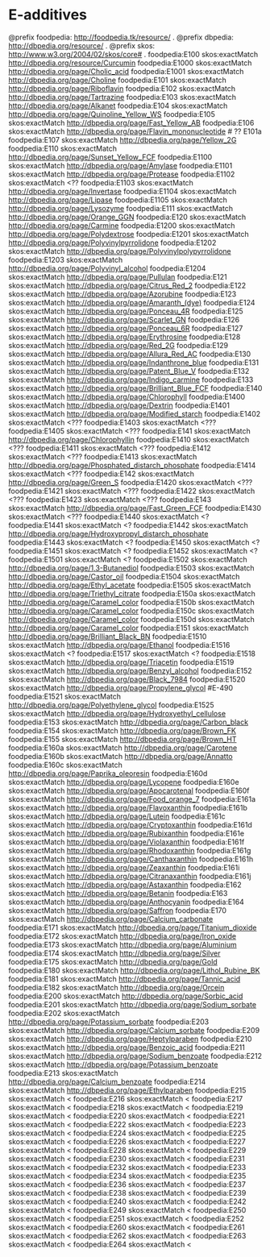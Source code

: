 # E-additives
@prefix foodpedia: <http://foodpedia.tk/resource/> .
@prefix dbpedia: <http://dbpedia.org/resource/> .
@prefix skos: <http://www.w3.org/2004/02/skos/core#> .
foodpedia:E100 skos:exactMatch <http://dbpedia.org/resource/Curcumin>
foodpedia:E1000 skos:exactMatch <http://dbpedia.org/page/Cholic_acid>
foodpedia:E1001 skos:exactMatch <http://dbpedia.org/page/Choline>
foodpedia:E101 skos:exactMatch <http://dbpedia.org/page/Riboflavin>
foodpedia:E102 skos:exactMatch <http://dbpedia.org/page/Tartrazine>
foodpedia:E103 skos:exactMatch <http://dbpedia.org/page/Alkanet>
foodpedia:E104 skos:exactMatch <http://dbpedia.org/page/Quinoline_Yellow_WS>
foodpedia:E105 skos:exactMatch <http://dbpedia.org/page/Fast_Yellow_AB>
foodpedia:E106 skos:exactMatch <http://dbpedia.org/page/Flavin_mononucleotide> # ?? E101a 
foodpedia:E107 skos:exactMatch <http://dbpedia.org/page/Yellow_2G>
foodpedia:E110 skos:exactMatch <http://dbpedia.org/page/Sunset_Yellow_FCF>
foodpedia:E1100 skos:exactMatch <http://dbpedia.org/page/Amylase>
foodpedia:E1101 skos:exactMatch <http://dbpedia.org/page/Protease>
foodpedia:E1102 skos:exactMatch <??
foodpedia:E1103 skos:exactMatch <http://dbpedia.org/page/Invertase>
foodpedia:E1104 skos:exactMatch <http://dbpedia.org/page/Lipase>
foodpedia:E1105 skos:exactMatch <http://dbpedia.org/page/Lysozyme>
foodpedia:E111 skos:exactMatch <http://dbpedia.org/page/Orange_GGN>
foodpedia:E120 skos:exactMatch <http://dbpedia.org/page/Carmine>
foodpedia:E1200 skos:exactMatch <http://dbpedia.org/page/Polydextrose>
foodpedia:E1201 skos:exactMatch <http://dbpedia.org/page/Polyvinylpyrrolidone>
foodpedia:E1202 skos:exactMatch <http://dbpedia.org/page/Polyvinylpolypyrrolidone>
foodpedia:E1203 skos:exactMatch <http://dbpedia.org/page/Polyvinyl_alcohol>
foodpedia:E1204 skos:exactMatch <http://dbpedia.org/page/Pullulan>
foodpedia:E121 skos:exactMatch <http://dbpedia.org/page/Citrus_Red_2>
foodpedia:E122 skos:exactMatch <http://dbpedia.org/page/Azorubine>
foodpedia:E123 skos:exactMatch <http://dbpedia.org/page/Amaranth_(dye)>
foodpedia:E124 skos:exactMatch <http://dbpedia.org/page/Ponceau_4R>
foodpedia:E125 skos:exactMatch <http://dbpedia.org/page/Scarlet_GN>
foodpedia:E126 skos:exactMatch <http://dbpedia.org/page/Ponceau_6R>
foodpedia:E127 skos:exactMatch <http://dbpedia.org/page/Erythrosine>
foodpedia:E128 skos:exactMatch <http://dbpedia.org/page/Red_2G>
foodpedia:E129 skos:exactMatch <http://dbpedia.org/page/Allura_Red_AC>
foodpedia:E130 skos:exactMatch <http://dbpedia.org/page/Indanthrone_blue>
foodpedia:E131 skos:exactMatch <http://dbpedia.org/page/Patent_Blue_V>
foodpedia:E132 skos:exactMatch <http://dbpedia.org/page/Indigo_carmine>
foodpedia:E133 skos:exactMatch <http://dbpedia.org/page/Brilliant_Blue_FCF>
foodpedia:E140 skos:exactMatch <http://dbpedia.org/page/Chlorophyll>
foodpedia:E1400 skos:exactMatch <http://dbpedia.org/page/Dextrin>
foodpedia:E1401 skos:exactMatch <http://dbpedia.org/page/Modified_starch>
foodpedia:E1402 skos:exactMatch <???
foodpedia:E1403 skos:exactMatch <???
foodpedia:E1405 skos:exactMatch <???
foodpedia:E141 skos:exactMatch <http://dbpedia.org/page/Chlorophyllin>
foodpedia:E1410 skos:exactMatch <???
foodpedia:E1411 skos:exactMatch <???
foodpedia:E1412 skos:exactMatch <???
foodpedia:E1413 skos:exactMatch <http://dbpedia.org/page/Phosphated_distarch_phosphate>
foodpedia:E1414 skos:exactMatch <???
foodpedia:E142 skos:exactMatch <http://dbpedia.org/page/Green_S>
foodpedia:E1420 skos:exactMatch <???
foodpedia:E1421 skos:exactMatch <???
foodpedia:E1422 skos:exactMatch <???
foodpedia:E1423 skos:exactMatch <???
foodpedia:E143 skos:exactMatch <http://dbpedia.org/page/Fast_Green_FCF>
foodpedia:E1430 skos:exactMatch <???
foodpedia:E1440 skos:exactMatch <?
foodpedia:E1441 skos:exactMatch <?
foodpedia:E1442 skos:exactMatch <http://dbpedia.org/page/Hydroxypropyl_distarch_phosphate>
foodpedia:E1443 skos:exactMatch <?
foodpedia:E1450 skos:exactMatch <?
foodpedia:E1451 skos:exactMatch <?
foodpedia:E1452 skos:exactMatch <?
foodpedia:E1501 skos:exactMatch <?
foodpedia:E1502 skos:exactMatch <http://dbpedia.org/page/1,3-Butanediol>
foodpedia:E1503 skos:exactMatch <http://dbpedia.org/page/Castor_oil>
foodpedia:E1504 skos:exactMatch <http://dbpedia.org/page/Ethyl_acetate>
foodpedia:E1505 skos:exactMatch <http://dbpedia.org/page/Triethyl_citrate>
foodpedia:E150a skos:exactMatch <http://dbpedia.org/page/Caramel_color>
foodpedia:E150b skos:exactMatch <http://dbpedia.org/page/Caramel_color>
foodpedia:E150c skos:exactMatch <http://dbpedia.org/page/Caramel_color>
foodpedia:E150d skos:exactMatch <http://dbpedia.org/page/Caramel_color>
foodpedia:E151 skos:exactMatch <http://dbpedia.org/page/Brilliant_Black_BN>
foodpedia:E1510 skos:exactMatch <http://dbpedia.org/page/Ethanol>
foodpedia:E1516 skos:exactMatch <?
foodpedia:E1517 skos:exactMatch <?
foodpedia:E1518 skos:exactMatch <http://dbpedia.org/page/Triacetin>
foodpedia:E1519 skos:exactMatch <http://dbpedia.org/page/Benzyl_alcohol>
foodpedia:E152 skos:exactMatch <http://dbpedia.org/page/Black_7984>
foodpedia:E1520 skos:exactMatch <http://dbpedia.org/page/Propylene_glycol> #E-490
foodpedia:E1521 skos:exactMatch <http://dbpedia.org/page/Polyethylene_glycol>
foodpedia:E1525 skos:exactMatch <http://dbpedia.org/page/Hydroxyethyl_cellulose>
foodpedia:E153 skos:exactMatch <http://dbpedia.org/page/Carbon_black>
foodpedia:E154 skos:exactMatch <http://dbpedia.org/page/Brown_FK>
foodpedia:E155 skos:exactMatch <http://dbpedia.org/page/Brown_HT>
foodpedia:E160a skos:exactMatch <http://dbpedia.org/page/Carotene>
foodpedia:E160b skos:exactMatch <http://dbpedia.org/page/Annatto>
foodpedia:E160c skos:exactMatch <http://dbpedia.org/page/Paprika_oleoresin>
foodpedia:E160d skos:exactMatch <http://dbpedia.org/page/Lycopene>
foodpedia:E160e skos:exactMatch <http://dbpedia.org/page/Apocarotenal>
foodpedia:E160f skos:exactMatch <http://dbpedia.org/page/Food_orange_7>
foodpedia:E161a skos:exactMatch <http://dbpedia.org/page/Flavoxanthin>
foodpedia:E161b skos:exactMatch <http://dbpedia.org/page/Lutein>
foodpedia:E161c skos:exactMatch <http://dbpedia.org/page/Cryptoxanthin>
foodpedia:E161d skos:exactMatch <http://dbpedia.org/page/Rubixanthin>
foodpedia:E161e skos:exactMatch <http://dbpedia.org/page/Violaxanthin>
foodpedia:E161f skos:exactMatch <http://dbpedia.org/page/Rhodoxanthin>
foodpedia:E161g skos:exactMatch <http://dbpedia.org/page/Canthaxanthin>
foodpedia:E161h skos:exactMatch <http://dbpedia.org/page/Zeaxanthin>
foodpedia:E161i skos:exactMatch <http://dbpedia.org/page/Citranaxanthin>
foodpedia:E161j skos:exactMatch <http://dbpedia.org/page/Astaxanthin>
foodpedia:E162 skos:exactMatch <http://dbpedia.org/page/Betanin>
foodpedia:E163 skos:exactMatch <http://dbpedia.org/page/Anthocyanin>
foodpedia:E164 skos:exactMatch <http://dbpedia.org/page/Saffron>
foodpedia:E170 skos:exactMatch <http://dbpedia.org/page/Calcium_carbonate>
foodpedia:E171 skos:exactMatch <http://dbpedia.org/page/Titanium_dioxide>
foodpedia:E172 skos:exactMatch <http://dbpedia.org/page/Iron_oxide>
foodpedia:E173 skos:exactMatch <http://dbpedia.org/page/Aluminium>
foodpedia:E174 skos:exactMatch <http://dbpedia.org/page/Silver>
foodpedia:E175 skos:exactMatch <http://dbpedia.org/page/Gold>
foodpedia:E180 skos:exactMatch <http://dbpedia.org/page/Lithol_Rubine_BK>
foodpedia:E181 skos:exactMatch <http://dbpedia.org/page/Tannic_acid>
foodpedia:E182 skos:exactMatch <http://dbpedia.org/page/Orcein>
foodpedia:E200 skos:exactMatch <http://dbpedia.org/page/Sorbic_acid>
foodpedia:E201 skos:exactMatch <http://dbpedia.org/page/Sodium_sorbate>
foodpedia:E202 skos:exactMatch <http://dbpedia.org/page/Potassium_sorbate>
foodpedia:E203 skos:exactMatch <http://dbpedia.org/page/Calcium_sorbate>
foodpedia:E209 skos:exactMatch <http://dbpedia.org/page/Heptylparaben>
foodpedia:E210 skos:exactMatch <http://dbpedia.org/page/Benzoic_acid>
foodpedia:E211 skos:exactMatch <http://dbpedia.org/page/Sodium_benzoate>
foodpedia:E212 skos:exactMatch <http://dbpedia.org/page/Potassium_benzoate>
foodpedia:E213 skos:exactMatch <http://dbpedia.org/page/Calcium_benzoate>
foodpedia:E214 skos:exactMatch <http://dbpedia.org/page/Ethylparaben>
foodpedia:E215 skos:exactMatch <
foodpedia:E216 skos:exactMatch <
foodpedia:E217 skos:exactMatch <
foodpedia:E218 skos:exactMatch <
foodpedia:E219 skos:exactMatch <
foodpedia:E220 skos:exactMatch <
foodpedia:E221 skos:exactMatch <
foodpedia:E222 skos:exactMatch <
foodpedia:E223 skos:exactMatch <
foodpedia:E224 skos:exactMatch <
foodpedia:E225 skos:exactMatch <
foodpedia:E226 skos:exactMatch <
foodpedia:E227 skos:exactMatch <
foodpedia:E228 skos:exactMatch <
foodpedia:E229 skos:exactMatch <
foodpedia:E230 skos:exactMatch <
foodpedia:E231 skos:exactMatch <
foodpedia:E232 skos:exactMatch <
foodpedia:E233 skos:exactMatch <
foodpedia:E234 skos:exactMatch <
foodpedia:E235 skos:exactMatch <
foodpedia:E236 skos:exactMatch <
foodpedia:E237 skos:exactMatch <
foodpedia:E238 skos:exactMatch <
foodpedia:E239 skos:exactMatch <
foodpedia:E240 skos:exactMatch <
foodpedia:E242 skos:exactMatch <
foodpedia:E249 skos:exactMatch <
foodpedia:E250 skos:exactMatch <
foodpedia:E251 skos:exactMatch <
foodpedia:E252 skos:exactMatch <
foodpedia:E260 skos:exactMatch <
foodpedia:E261 skos:exactMatch <
foodpedia:E262 skos:exactMatch <
foodpedia:E263 skos:exactMatch <
foodpedia:E264 skos:exactMatch <











